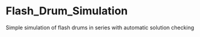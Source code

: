 # Flash_Drum_Simulation
Simple simulation of flash drums in series with automatic solution checking 
